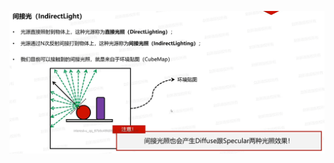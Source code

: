 ![输入图片说明](/imgs/2025-04-08/06LhZMKZrXVp9RaD.png)


<!--stackedit_data:
eyJoaXN0b3J5IjpbMTUzNTQ0MDIxOCwtMjA4ODc0NjYxMl19
-->